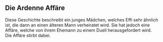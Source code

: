 ## Die Ardenne Affäre

Diese Geschichte beschreibt ein junges Mädchen, welches Effi sehr ähnlich ist, die dann an einen älteren Mann verheiratet wird. Sie hat jedoch eine Affäre, welche von ihrem Ehemann zu einem Duell herausgefordert
wird. Die Affäre stirbt dabei.

